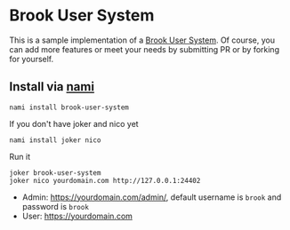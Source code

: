 # Brook User System

This is a sample implementation of a [Brook User System](https://github.com/txthinking/brook/blob/master/protocol/user.md). Of course, you can add more features or meet your needs by submitting PR or by forking for yourself.

## Install via [nami](https://github.com/txthinking/nami)

```
nami install brook-user-system
```

If you don't have joker and nico yet

```
nami install joker nico
```

Run it

```
joker brook-user-system
joker nico yourdomain.com http://127.0.0.1:24402
```

- Admin: https://yourdomain.com/admin/, default username is `brook` and password is `brook`
- User: https://yourdomain.com
